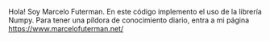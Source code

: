 Hola! Soy Marcelo Futerman. En este código implemento el uso de la librería Numpy. Para tener una píldora de conocimiento diario, entra a mi página https://www.marcelofuterman.net/
